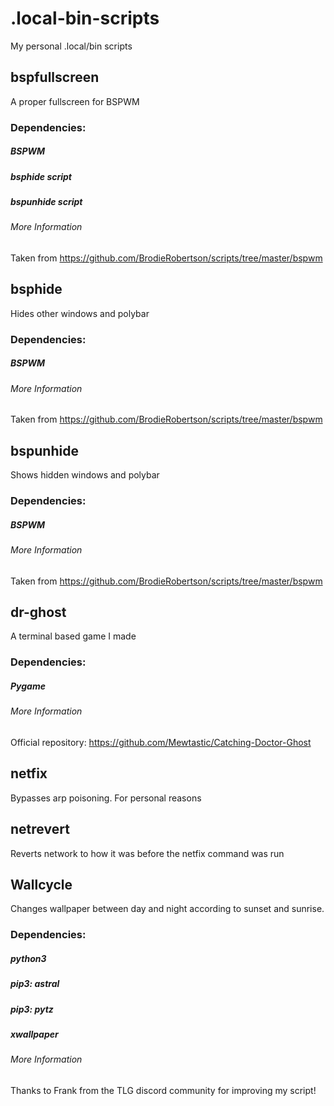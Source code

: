 # .local-bin-scripts
My personal .local/bin scripts

## bspfullscreen
A proper fullscreen for BSPWM
### Dependencies:
##### BSPWM
##### bsphide script
##### bspunhide script
###### More Information
Taken from https://github.com/BrodieRobertson/scripts/tree/master/bspwm

## bsphide
Hides other windows and polybar
### Dependencies:
##### BSPWM
###### More Information
Taken from https://github.com/BrodieRobertson/scripts/tree/master/bspwm

## bspunhide
Shows hidden windows and polybar
### Dependencies:
##### BSPWM
###### More Information
Taken from https://github.com/BrodieRobertson/scripts/tree/master/bspwm

## dr-ghost
A terminal based game I made
### Dependencies:
##### Pygame
###### More Information
Official repository: https://github.com/Mewtastic/Catching-Doctor-Ghost

## netfix
Bypasses arp poisoning. For personal reasons

## netrevert
Reverts network to how it was before the netfix command was run

## Wallcycle
Changes wallpaper between day and night according to sunset and sunrise.
### Dependencies:
##### python3
##### pip3: astral
##### pip3: pytz
##### xwallpaper
###### More Information
Thanks to Frank from the TLG discord community for improving my script!
